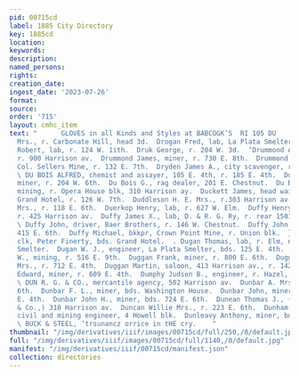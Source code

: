 ```yaml
---
pid: 00715cd
label: 1885 City Directory
key: 1885cd
location: 
keywords: 
description: 
named_persons: 
rights: 
creation_date: 
ingest_date: '2023-07-26'
format: 
source: 
order: '715'
layout: cmhc_item
text: "      GLOVES in all Kinds and Styles at BABCOGK’S  RI 105 DU     Driscoll Julia
  Mrs., r. Carbonate Hill, head 3d.  Drogan Fred, lab, La Plata Smelter.  Drought
  Robert, lab, r. 124 W. 1ith.  Druk George, r. 204 W. 3d.  ‘Drummond Agnes Mrs.,
  r. 900 Harrison av.  Drummond James, miner, r. 730 E. 8th.  Drummond John D., sup’t
  Col. Sellers Mine, r. 132 E. 7th.  Dryden James A., city scavenger, r. 126 W. 4th.
  \ DU BOIS ALFRED, chemist and assayer, 105 E. 4th, r. 185 E. 4th.  Du Bois Charles,
  miner, r. 204 W. 6th.  Du Bois G., rag dealer, 201 E. Chestnut.  Du Bois J. J. B.,
  mining, r. Opera House blk, 310 Harrison ay.  Duckett James, head waiter, Tabor
  Grand Hotel, r. 126 W. 7th.  Duddleson H. E. Mrs., r.303 Harrison av.  Dudley Sadie
  Mrs., r. 118 E. 6th.  Duerkop Henry, lab, r. 627 W. Elm.  Duffy Henry M., engineer,
  r. 425 Harrison av.  Duffy James X., lab, D. & R. G. Ry, r. rear 1501 N. Poplar.
  \ Duffy John, driver, Baer Brothers, r. 146 W. Chestnut.  Duffy John, miner, bds
  415 E. 6th.  Duffy Michael, bkkpr, Crown Point Mine, r. Union blk.  } Dugan Lawrence,
  clk, Peter Finerty, bds. Grand Hotel.  . Dugan Thomas, lab, r. Elm, nr. La Plata
  Smelter.  Dugan W. J., engineer, La Plata Smelter, bds. 125 E. 4th.  Duggan Andrew
  W., mining, r. 516 E. 9th.  Duggan Frank, miner, r. 800 E. 6th.  Duggan Margaret
  Mrs., r. 712 E. 4th.  Duggan Martin, saloon, 413 Harrison av., r. 142 W. 4th.  Dullard
  Edward, miner, r. 609 E. 4th.  Dumphy Judson B., engineer, r. Hazel, cor. 18th.
  \ DUN R. G. & CO., mercantile agency, 502 Harrison av.  Dunbar A. Mrs., r. 812 E.
  6th.  Dunbar F. L., miner, bds. Washington House.  Dunbar John, miner, bds. 428
  E. 4th.  Dunbar John H., miner, bds. 724 E. 6th.  Dunean Thomas J., (Scott, Allen
  & Co.,) 310 Harrison av.  Duncan Willie Mrs., r. 223 E. 6th.  Dunham Charles F.,
  civil and mining engineer, 4 Howell blk.  Dunleavy Anthony, miner, bds. 804 E. 6th.
  \ BUCK & STEEL, ‘trsunancz orrice in tHE cry.    "
thumbnail: "/img/derivatives/iiif/images/00715cd/full/250,/0/default.jpg"
full: "/img/derivatives/iiif/images/00715cd/full/1140,/0/default.jpg"
manifest: "/img/derivatives/iiif/00715cd/manifest.json"
collection: directories
---
```

